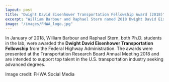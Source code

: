 ```yaml
---
layout: post
title: "Dwight David Eisenhower Transportation Fellowship Award (2018)"
excerpt: "William Barbour and Raphael Stern named 2018 Dwight David Eisenhower Transportation Fellows"
image: "/images/FHWA_logo.jpg"
---
```


In January of 2018, William Barbour and Raphael Stern, both Ph.D. students in the lab, were awarded the **Dwight David Eisenhower Transportation Fellowship** from the Federal Highway Administration. The awards were presented at the Transportation Research Board Annual Meeting 2018 and are intended to support top talent in the U.S. transportation industry seeking advanced degrees.

Image credit: FHWA Social Media